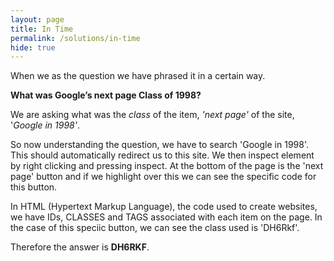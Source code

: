 ```yaml
---
layout: page
title: In Time
permalink: /solutions/in-time
hide: true
---
```


When we as the question we have phrased it in a certain way. 

**What was Google’s next page Class of 1998?**

We are asking what was the *class* of the item, *'next page'* of the site, '*Google in 1998'*.

So now understanding the question, we have to search 'Google in 1998'. This should automatically redirect us to this site. We then inspect element by right clicking and pressing inspect. At the bottom of the page is the 'next page' button and if we highlight over this we can see the specific code for this button.

In HTML (Hypertext Markup Language), the code used to create websites, we have IDs, CLASSES and TAGS associated with each item on the page. In the case of this speciic button, we can see the class used is 'DH6Rkf'.

Therefore the answer is **DH6RKF**.